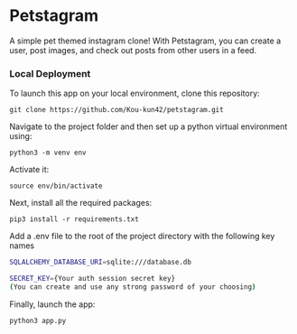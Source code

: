 # Petstagram

A simple pet themed instagram clone!  With Petstagram, you can create a user, post images, and check out posts from other users in a feed.


### Local Deployment

To launch this app on your local environment, clone this repository:

```
git clone https://github.com/Kou-kun42/petstagram.git
```

Navigate to the project folder and then set up a python virtual environment using:

```
python3 -m venv env
```

Activate it:

```
source env/bin/activate
```

Next, install all the required packages:

```
pip3 install -r requirements.txt
```

Add a .env file to the root of the project directory with the following key names
```bash
SQLALCHEMY_DATABASE_URI=sqlite:///database.db

SECRET_KEY={Your auth session secret key}
(You can create and use any strong password of your choosing)
```

Finally, launch the app:

```
python3 app.py
```



